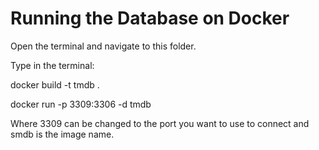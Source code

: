 # Running the Database on Docker

Open the terminal and navigate to this folder. 

Type in the terminal: 

docker build -t tmdb . 

docker run -p 3309:3306 -d tmdb

Where 3309 can be changed to the port you want to use to connect and smdb is the image name.